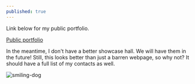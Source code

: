 ```yaml
---
published: true
---
```

Link below for my public portfolio.

[Public portfolio](https://ayo.so/ign)

In the meantime, I don't have a better showcase hall. We will have them in the future! Still, this looks better than just a barren webpage, so why not? It should have a full list of my contacts as well.

![smiling-dog]({{site.baseurl}}/https://c.tenor.com/4YDZfwNpjwAAAAAd/pogled-pas.gif)
